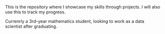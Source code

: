 This is the repository where I showcase my skills through projects. I will also use this to track my progress.

Currenrly a 3rd-year mathematics student, looking to work as a data scientist after graduating. 
